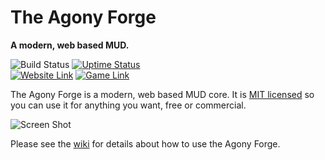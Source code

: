 # The Agony Forge

**A modern, web based MUD.**

![Build Status](https://codebuild.us-west-2.amazonaws.com/badges?uuid=eyJlbmNyeXB0ZWREYXRhIjoieVlBaTI5bFducnovY2YrQ3RSVEV4Q3ZwRG02VXhnbGlscEI1dTNIaDdmQk9weFlxZTN0MWJ6b21tMXVmZDNYVjQ2WkRpMTBZV3ZQckFoeDVuVm1DU1NVPSIsIml2UGFyYW1ldGVyU3BlYyI6Ijd1RnpYaGNsRjZhL0xMWXoiLCJtYXRlcmlhbFNldFNlcmlhbCI6MX0%3D&branch=master)
[![Uptime Status](https://img.shields.io/uptimerobot/ratio/7/m780157574-3e51f055cd847dfba406172d.svg)](https://uptime.agonyforge.com)  
[![Website Link](https://img.shields.io/badge/url-site-informational)](https://agonyforge.com)
[![Game Link](https://img.shields.io/badge/url-game-informational)](https://play.agonyforge.com)

The Agony Forge is a modern, web based MUD core. It is [MIT licensed](https://raw.githubusercontent.com/scionaltera/agony-forge/master/LICENSE) so you can use it for anything you want, free or commercial.

![Screen Shot](https://agonyforge.com/agony-forge-screen.png)

Please see the [wiki](https://github.com/scionaltera/agony-forge/wiki) for details about how to use the Agony Forge.
